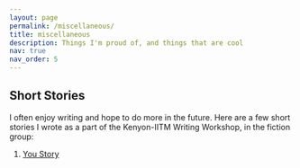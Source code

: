 ```yaml
---
layout: page
permalink: /miscellaneous/
title: miscellaneous
description: Things I'm proud of, and things that are cool
nav: true
nav_order: 5
---
```


## Short Stories 
I often enjoy writing and hope to do more in the future. Here are a few short stories I wrote as a part of the Kenyon-IITM Writing Workshop, in the fiction group:
1. [You Story](prerana-sl.github.io/You_Story.pdf)


